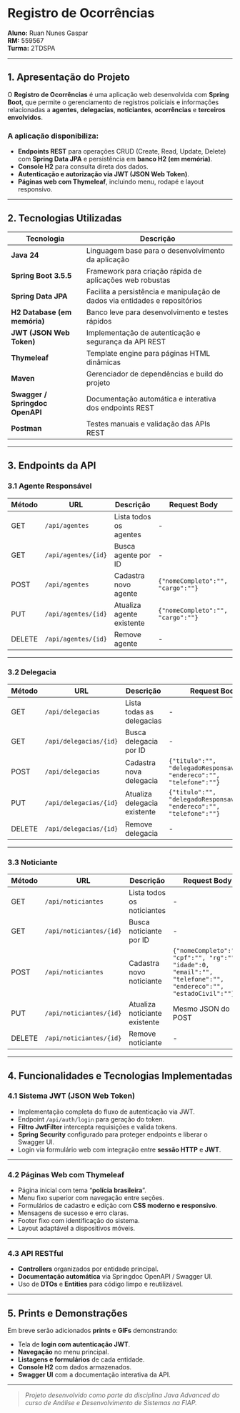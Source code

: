 # Registro de Ocorrências

**Aluno:** Ruan Nunes Gaspar  
**RM:** 559567  
**Turma:** 2TDSPA

---

## 1. Apresentação do Projeto

O **Registro de Ocorrências** é uma aplicação web desenvolvida com **Spring Boot**, que permite o gerenciamento de registros policiais e informações relacionadas a **agentes**, **delegacias**, **noticiantes**, **ocorrências** e **terceiros envolvidos**.

### A aplicação disponibiliza:

- **Endpoints REST** para operações CRUD (Create, Read, Update, Delete) com **Spring Data JPA** e persistência em **banco H2 (em memória)**.
- **Console H2** para consulta direta dos dados.
- **Autenticação e autorização via JWT (JSON Web Token)**.
- **Páginas web com Thymeleaf**, incluindo menu, rodapé e layout responsivo.

---

## 2. Tecnologias Utilizadas

| Tecnologia | Descrição |
|-------------|------------|
| **Java 24** | Linguagem base para o desenvolvimento da aplicação |
| **Spring Boot 3.5.5** | Framework para criação rápida de aplicações web robustas |
| **Spring Data JPA** | Facilita a persistência e manipulação de dados via entidades e repositórios |
| **H2 Database (em memória)** | Banco leve para desenvolvimento e testes rápidos |
| **JWT (JSON Web Token)** | Implementação de autenticação e segurança da API REST |
| **Thymeleaf** | Template engine para páginas HTML dinâmicas |
| **Maven** | Gerenciador de dependências e build do projeto |
| **Swagger / Springdoc OpenAPI** | Documentação automática e interativa dos endpoints REST |
| **Postman** | Testes manuais e validação das APIs REST |

---

## 3. Endpoints da API

### 3.1 Agente Responsável

| Método | URL | Descrição | Request Body |
|--------|-----|------------|---------------|
| GET | `/api/agentes` | Lista todos os agentes | - |
| GET | `/api/agentes/{id}` | Busca agente por ID | - |
| POST | `/api/agentes` | Cadastra novo agente | `{"nomeCompleto":"", "cargo":""}` |
| PUT | `/api/agentes/{id}` | Atualiza agente existente | `{"nomeCompleto":"", "cargo":""}` |
| DELETE | `/api/agentes/{id}` | Remove agente | - |

---

### 3.2 Delegacia

| Método | URL | Descrição | Request Body |
|--------|-----|------------|---------------|
| GET | `/api/delegacias` | Lista todas as delegacias | - |
| GET | `/api/delegacias/{id}` | Busca delegacia por ID | - |
| POST | `/api/delegacias` | Cadastra nova delegacia | `{"titulo":"", "delegadoResponsavel":"", "endereco":"", "telefone":""}` |
| PUT | `/api/delegacias/{id}` | Atualiza delegacia existente | `{"titulo":"", "delegadoResponsavel":"", "endereco":"", "telefone":""}` |
| DELETE | `/api/delegacias/{id}` | Remove delegacia | - |

---

### 3.3 Noticiante

| Método | URL | Descrição | Request Body |
|--------|-----|------------|---------------|
| GET | `/api/noticiantes` | Lista todos os noticiantes | - |
| GET | `/api/noticiantes/{id}` | Busca noticiante por ID | - |
| POST | `/api/noticiantes` | Cadastra novo noticiante | `{"nomeCompleto":"", "cpf":"", "rg":"", "idade":0, "email":"", "telefone":"", "endereco":"", "estadoCivil":""}` |
| PUT | `/api/noticiantes/{id}` | Atualiza noticiante existente | Mesmo JSON do POST |
| DELETE | `/api/noticiantes/{id}` | Remove noticiante | - |

---

## 4. Funcionalidades e Tecnologias Implementadas

### 4.1 Sistema JWT (JSON Web Token)

- Implementação completa do fluxo de autenticação via JWT.
- Endpoint `/api/auth/login` para geração do token.
- **Filtro JwtFilter** intercepta requisições e valida tokens.
- **Spring Security** configurado para proteger endpoints e liberar o Swagger UI.
- Login via formulário web com integração entre **sessão HTTP** e **JWT**.

---

### 4.2 Páginas Web com Thymeleaf

- Página inicial com tema “**polícia brasileira**”.
- Menu fixo superior com navegação entre seções.
- Formulários de cadastro e edição com **CSS moderno e responsivo**.
- Mensagens de sucesso e erro claras.
- Footer fixo com identificação do sistema.
- Layout adaptável a dispositivos móveis.

---

### 4.3 API RESTful

- **Controllers** organizados por entidade principal.
- **Documentação automática** via Springdoc OpenAPI / Swagger UI.
- Uso de **DTOs** e **Entities** para código limpo e reutilizável.

---

## 5. Prints e Demonstrações

Em breve serão adicionados **prints** e **GIFs** demonstrando:

- Tela de **login com autenticação JWT**.
- **Navegação** no menu principal.
- **Listagens e formulários** de cada entidade.
- **Console H2** com dados armazenados.
- **Swagger UI** com a documentação interativa da API.

---

> *Projeto desenvolvido como parte da disciplina Java Advanced do curso de Análise e Desenvolvimento de Sistemas na FIAP.*